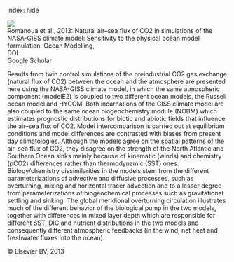 index: hide

<div class="Citation">
    <div class="Citation-thumb CitationThumb-linked"  data-href="https://doi.org/10.1016/j.ocemod.2013.01.008">
      <img src="https://static.claimspace.cloud/climate-study-static/refs/thumbs/9/Romanoua_et_al_2013-thumb.png" />
    </div>

  <div class="Citation-body">
    <div class="Citation-text">Romanoua et al., 2013: Natural air–sea flux of CO2 in simulations of the NASA-GISS climate model: Sensitivity to the physical ocean model formulation. <span class="Article-journal">Ocean Modelling, </span><span class="Article-volume"></span></div>
    <div class="Citation-links">
      <div class="CitationLink" data-href="https://doi.org/10.1016/j.ocemod.2013.01.008">
        <div class="CitationLink-icon CitationLink-Doi"></div>
        <div class="CitationLink-text">DOI</div>
      </div>
      <div class="CitationLink" data-href="https://scholar.google.com/scholar?q=10.1016/j.ocemod.2013.01.008">
        <div class="CitationLink-icon CitationLink-Scholar"></div>
        <div class="CitationLink-text">Google Scholar</div>
      </div>
    </div>
  </div>
</div>

Results from twin control simulations of the preindustrial CO2 gas exchange (natural flux of CO2) between the ocean and the atmosphere are presented here using the NASA-GISS climate model, in which the same atmospheric component (modelE2) is coupled to two different ocean models, the Russell ocean model and HYCOM. Both incarnations of the GISS climate model are also coupled to the same ocean biogeochemistry module (NOBM) which estimates prognostic distributions for biotic and abiotic fields that influence the air–sea flux of CO2. Model intercomparison is carried out at equilibrium conditions and model differences are contrasted with biases from present day climatologies. Although the models agree on the spatial patterns of the air–sea flux of CO2, they disagree on the strength of the North Atlantic and Southern Ocean sinks mainly because of kinematic (winds) and chemistry (pCO2) differences rather than thermodynamic (SST) ones. Biology/chemistry dissimilarities in the models stem from the different parameterizations of advective and diffusive processes, such as overturning, mixing and horizontal tracer advection and to a lesser degree from parameterizations of biogeochemical processes such as gravitational settling and sinking. The global meridional overturning circulation illustrates much of the different behavior of the biological pump in the two models, together with differences in mixed layer depth which are responsible for different SST, DIC and nutrient distributions in the two models and consequently different atmospheric feedbacks (in the wind, net heat and freshwater fluxes into the ocean).

<div class="Citation-copy">
&copy; Elsevier BV, 2013
</div>